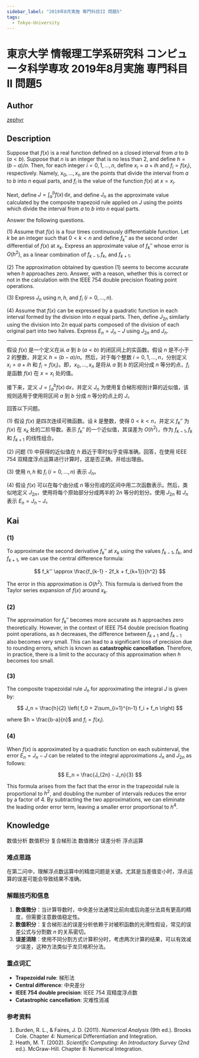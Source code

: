 ```yaml
---
sidebar_label: "2019年8月実施 専門科目II 問題5"
tags:
  - Tokyo-University
---
```

# 東京大学 情報理工学系研究科 コンピュータ科学専攻 2019年8月実施 専門科目II 問題5

## **Author**
[zephyr](https://inshi-notes.zephyr-zdz.space/)

## **Description**
Suppose that $f(x)$ is a real function defined on a closed interval from $a$ to $b$ $(a < b)$. Suppose that $n$ is an integer that is no less than 2, and define $h = (b - a)/n$. Then, for each integer $i = 0, 1, \ldots, n$, define $x_i = a + ih$ and $f_i = f(x_i)$, respectively. Namely, $x_0, \ldots, x_n$ are the points that divide the interval from $a$ to $b$ into $n$ equal parts, and $f_i$ is the value of the function $f(x)$ at $x = x_i$.

Next, define $J = \int_a^b f(x) \, \mathrm{d}x$, and define $J_n$ as the approximate value calculated by the composite trapezoid rule applied on $J$ using the points which divide the interval from $a$ to $b$ into $n$ equal parts.

Answer the following questions.

(1) Assume that $f(x)$ is a four times continuously differentiable function. Let $k$ be an integer such that $0 < k < n$ and define $f_k''$ as the second order differential of $f(x)$ at $x_k$. Express an approximate value of $f_k''$ whose error is $O(h^2)$, as a linear combination of $f_{k-1}, f_k$, and $f_{k+1}$.

(2) The approximation obtained by question (1) seems to become accurate when $h$ approaches zero. Answer, with a reason, whether this is correct or not in the calculation with the IEEE 754 double precision floating point operations.

(3) Express $J_n$ using $n, h$, and $f_i$ $(i = 0, \ldots, n)$.

(4) Assume that $f(x)$ can be expressed by a quadratic function in each interval formed by the division into $n$ equal parts. Then, define $J_{2n}$ similarly using the division into $2n$ equal parts composed of the division of each original part into two halves. Express $E_n = J_n - J$ using $J_{2n}$ and $J_n$.

---

假设 $f(x)$ 是一个定义在从 $a$ 到 $b$ $(a < b)$ 的闭区间上的实函数。假设 $n$ 是不小于 2 的整数，并定义 $h = (b - a)/n$。然后，对于每个整数 $i = 0, 1, \ldots, n$，分别定义 $x_i = a + ih$ 和 $f_i = f(x_i)$。即，$x_0, \ldots, x_n$ 是将从 $a$ 到 $b$ 的区间分成 $n$ 等分的点，$f_i$ 是函数 $f(x)$ 在 $x = x_i$ 处的值。

接下来，定义 $J = \int_a^b f(x) \, \mathrm{d}x$，并定义 $J_n$ 为使用复合梯形规则计算的近似值，该规则适用于使用将区间 $a$ 到 $b$ 分成 $n$ 等分的点上的 $J$。

回答以下问题。

(1) 假设 $f(x)$ 是四次连续可微函数。设 $k$ 是整数，使得 $0 < k < n$，并定义 $f_k''$ 为 $f(x)$ 在 $x_k$ 处的二阶导数。表示 $f_k''$ 的一个近似值，其误差为 $O(h^2)$，作为 $f_{k-1}, f_k$ 和 $f_{k+1}$ 的线性组合。

(2) 问题 (1) 中获得的近似值在 $h$ 趋近于零时似乎变得准确。回答，在使用 IEEE 754 双精度浮点运算进行计算时，这是否正确，并给出理由。

(3) 使用 $n, h$ 和 $f_i$ $(i = 0, \ldots, n)$ 表示 $J_n$。

(4) 假设 $f(x)$ 可以在每个由分成 $n$ 等分形成的区间中用二次函数表示。然后，类似地定义 $J_{2n}$，使用将每个原始部分分成两半的 $2n$ 等分的划分。使用 $J_{2n}$ 和 $J_n$ 表示 $E_n = J_n - J$。

## **Kai**
### (1)

To approximate the second derivative $f_k''$ at $x_k$ using the values $f_{k-1}$, $f_k$, and $f_{k+1}$, we can use the central difference formula:

$$
f_k'' \approx \frac{f_{k-1} - 2f_k + f_{k+1}}{h^2}
$$

The error in this approximation is $O(h^2)$. This formula is derived from the Taylor series expansion of $f(x)$ around $x_k$.

### (2)

The approximation for $f_k''$ becomes more accurate as $h$ approaches zero theoretically. However, in the context of IEEE 754 double precision floating point operations, as $h$ decreases, the difference between $f_{k+1}$ and $f_{k-1}$ also becomes very small. This can lead to a significant loss of precision due to rounding errors, which is known as **catastrophic cancellation**. Therefore, in practice, there is a limit to the accuracy of this approximation when $h$ becomes too small.

### (3)

The composite trapezoidal rule $J_n$ for approximating the integral $J$ is given by:

$$
J_n = \frac{h}{2} \left( f_0 + 2\sum_{i=1}^{n-1} f_i + f_n \right)
$$

where $h = \frac{b-a}{n}$ and $f_i = f(x_i)$.

### (4)

When $f(x)$ is approximated by a quadratic function on each subinterval, the error $E_n = J_n - J$ can be related to the integral approximations $J_n$ and $J_{2n}$ as follows:

$$
E_n = \frac{J_{2n} - J_n}{3}
$$

This formula arises from the fact that the error in the trapezoidal rule is proportional to $h^2$, and doubling the number of intervals reduces the error by a factor of 4. By subtracting the two approximations, we can eliminate the leading order error term, leaving a smaller error proportional to $h^4$.

## **Knowledge**

数值分析 数值积分 复合梯形法 数值微分 误差分析 浮点运算

### 难点思路

在第二问中，理解浮点数运算中的精度问题是关键。尤其是当差值变小时，浮点运算的误差可能会导致结果不准确。

### 解题技巧和信息

1. **数值微分**：当计算导数时，中央差分法通常比前向或后向差分法具有更高的精度，但需要注意数值稳定性。
2. **数值积分**：复合梯形法的误差分析依赖于对被积函数的光滑性假设，常见的误差公式与分割数 $n$ 的关系密切。
3. **误差消除**：使用不同分割方式计算积分时，考虑两次计算的结果，可以有效减少误差，这种方法类似于龙贝格积分法。

### 重点词汇

- **Trapezoidal rule**: 梯形法
- **Central difference**: 中央差分
- **IEEE 754 double precision**: IEEE 754 双精度浮点数
- **Catastrophic cancellation**: 灾难性消减

### 参考资料

1. Burden, R. L., & Faires, J. D. (2011). *Numerical Analysis* (9th ed.). Brooks Cole. Chapter 4: Numerical Differentiation and Integration.
2. Heath, M. T. (2002). *Scientific Computing: An Introductory Survey* (2nd ed.). McGraw-Hill. Chapter 8: Numerical Integration.
